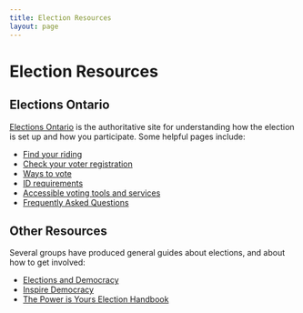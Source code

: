 ```yaml
---
title: Election Resources
layout: page
---
```


# Election Resources

## Elections Ontario

[Elections Ontario](https://www.elections.on.ca/) is the authoritative site for
understanding how the election is set up and how you participate. Some helpful
pages include:

- [Find your riding](https://voterinformationservice.elections.on.ca/en/election/search?mode=electoralDistrict)
- [Check your voter registration](https://voterinformationservice.elections.on.ca/en/election/search?mode=electoralDistrict)
- [Ways to vote](https://www.elections.ca/content2.aspx?section=vote&document=index&lang=e)
- [ID requirements](https://www.elections.on.ca/en/voting-in-ontario/id-to-vote-in-provincial-elections.html)
- [Accessible voting tools and services](https://www.elections.on.ca/en/voting-in-ontario/accessible-voting.html)
- [Frequently Asked Questions](https://www.elections.on.ca/en/voting-in-ontario/frequently-asked-questions.html)

## Other Resources

Several groups have produced general guides about elections, and about
how to get involved:

- [Elections and Democracy](https://electionsanddemocracy.ca/)
- [Inspire Democracy](http://inspirerlademocratie-inspiredemocracy.ca/index-eng.asp)
- [The Power is Yours Election Handbook](https://www.engagedemocracy.ca/introduction)


